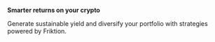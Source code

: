**Smarter returns on your crypto**

Generate sustainable yield and diversify your portfolio with strategies powered by Friktion.
